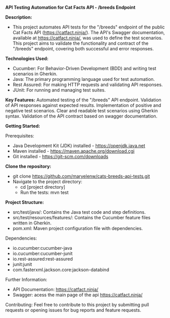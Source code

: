 **API Testing Automation for Cat Facts API - /breeds Endpoint**

**Description:**
- This project automates API tests for the "/breeds" endpoint of the public Cat Facts API (https://catfact.ninja/). 
The API's Swagger documentation, available at https://catfact.ninja/, was used to define the test scenarios. 
This project aims to validate the functionality and contract of the "/breeds" endpoint, covering both successful and error responses.

**Technologies Used:**
* Cucumber: For Behavior-Driven Development (BDD) and writing test scenarios in Gherkin.
* Java: The primary programming language used for test automation.
* Rest Assured: For making HTTP requests and validating API responses.
* JUnit: For running and managing test suites.

**Key Features:**
Automated testing of the "/breeds" API endpoint.
Validation of API responses against expected results.
Implementation of positive and negative test scenarios.
Clear and readable test scenarios using Gherkin syntax.
Validation of the API contract based on swagger documentation.

**Getting Started:**

Prerequisites:
* Java Development Kit (JDK) installed - https://openjdk.java.net
* Maven installed - https://maven.apache.org/download.cgi 
* Git installed - https://git-scm.com/downloads

**Clone the repository:**

- git clone https://github.com/maryelenw/cats-breeds-api-tests.git
- Navigate to the project directory:
  - cd [project directory]
  - Run the tests: mvn test

**Project Structure:**
- src/test/java/: Contains the Java test code and step definitions.
- src/test/resources/features/: Contains the Cucumber feature files written in Gherkin.
- pom.xml: Maven project configuration file with dependencies.

Dependencies:
* io.cucumber:cucumber-java
* io.cucumber:cucumber-junit
* io.rest-assured:rest-assured
* junit:junit
* com.fasterxml.jackson.core:jackson-databind

Further Information:
- API Documentation: https://catfact.ninja/
- Swagger: acess the main page of the api https://catfact.ninja/

Contributing:
Feel free to contribute to this project by submitting pull requests or opening issues for bug reports and feature requests.  
